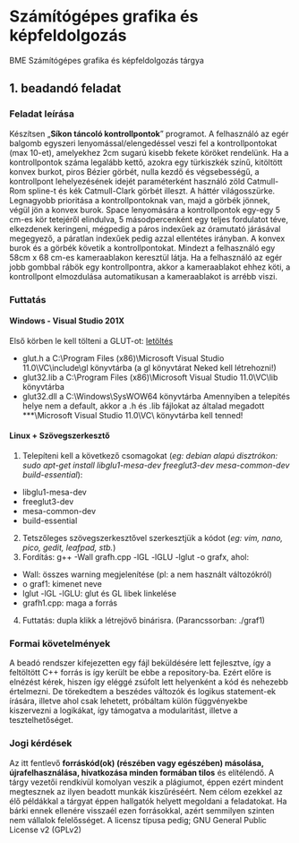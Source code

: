 # Számítógépes grafika és képfeldolgozás
BME Számítógépes grafika és képfeldolgozás tárgya

## 1. beadandó feladat
### Feladat leírása
Készítsen „**Síkon táncoló kontrollpontok**” programot. A felhasználó az egér balgomb egyszeri lenyomással/elengedéssel veszi fel a kontrollpontokat (max 10-et), amelyekhez 2cm sugarú kisebb fekete köröket rendelünk. Ha a kontrollpontok száma legalább kettő, azokra egy türkiszkék színű, kitöltött konvex burkot, piros Bézier görbét, nulla kezdő és végsebességű, a kontrollpont lehelyezésének idejét paraméterként használó zöld Catmull-Rom spline-t és kék Catmull-Clark görbét illeszt.
A háttér világosszürke. Legnagyobb prioritása a kontrollpontoknak van, majd a görbék jönnek, végül jön a konvex burok.
Space lenyomására a kontrollpontok egy-egy 5 cm-es kör tetejéről elindulva, 5 másodpercenként egy teljes fordulatot téve, elkezdenek keringeni, mégpedig a páros indexűek az óramutató járásával megegyező, a páratlan indexűek pedig azzal ellentétes irányban. A konvex burok és a görbék követik a kontrollpontokat. Mindezt a felhasználó egy 58cm x 68 cm-es kameraablakon keresztül látja. Ha a felhasználó az egér jobb gombbal rábök egy kontrollpontra, akkor a kameraablakot ehhez köti, a kontrollpont elmozdulása automatikusan a kameraablakot is arrébb viszi.

### Futtatás
#### Windows - Visual Studio 201X
Első körben le kell tölteni a GLUT-ot: [letöltés](http://user.xmission.com/~nate/glut.html)
- glut.h a C:\Program Files (x86)\Microsoft Visual Studio 11.0\VC\include\gl könyvtárba (a gl könyvtárat Neked kell létrehozni!)
- glut32.lib a C:\Program Files (x86)\Microsoft Visual Studio 11.0\VC\lib könyvtárba
- glut32.dll a C:\Windows\SysWOW64 könyvtárba
Amennyiben a telepítés helye nem a default, akkor a .h és .lib fájlokat az általad megadott ***\Microsoft Visual Studio 11.0\VC\ könyvtárba kell tenned!

#### Linux + Szövegszerkesztő
1. Telepíteni kell a következő csomagokat (*eg: debian alapú disztrókon: sudo apt-get install libglu1-mesa-dev freeglut3-dev mesa-common-dev build-essential*):
  - libglu1-mesa-dev
  - freeglut3-dev
  - mesa-common-dev
  - build-essential
2. Tetszőleges szövegszerkesztővel szerkesztjük a kódot (*eg: vim, nano, pico, gedit, leafpad, stb.*)
3. Fordítás: g++ -Wall grafh.cpp -lGL -lGLU -lglut -o grafx, ahol:
  - Wall: összes warning megjelenítése (pl: a nem használt változókról)
  - o graf1: kimenet neve
  - lglut -lGL -lGLU: glut és GL libek linkelése
  - grafh1.cpp: maga a forrás
4. Futtatás: dupla klikk a létrejövő binárisra. (Parancssorban: ./graf1)

### Formai követelmények
A beadó rendszer kifejezetten egy fájl beküldésére lett fejlesztve, így a feltöltött C++ forrás is így került be ebbe a repository-ba. Ezért előre is elnézést kérek, hiszen így eléggé zsúfolt lett helyenként a kód és nehezebb értelmezni. De törekedtem a beszédes változók és logikus statement-ek írására, illetve ahol csak lehetett, próbáltam külön függvényekbe kiszervezni a logikákat, így támogatva a modularitást, illetve a tesztelhetőséget.

### Jogi kérdések
Az itt fentlevő **forráskód(ok) (részében vagy egészében) másolása, újrafelhasználása, hivatkozása minden formában tilos** és elítélendő. A tárgy vezetői rendkívül komolyan veszik a plágiumot, éppen ezért mindent megtesznek az ilyen beadott munkák kiszűréséért. Nem célom ezekkel az élő példákkal a tárgyat éppen hallgatók helyett megoldani a feladatokat. Ha bárki ennek ellenére visszaél ezen forrásokkal, azért semmilyen szinten nem vállalok felelősséget.
A licensz típusa pedig; GNU General Public License v2 (GPLv2)
